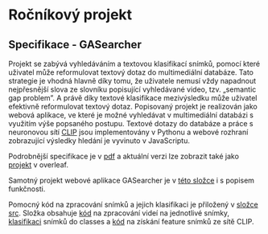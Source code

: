 # Ročníkový projekt

## Specifikace - GASearcher
Projekt se zabývá vyhledáváním a textovou klasifikací snímků, pomocí které uživatel může reformulovat textový dotaz do multimediální databáze. Tato strategie je vhodná hlavně díky tomu, že uživatele nemusí vždy napadnout nejpřesnější slova ze slovníku popisující vyhledávané video, tzv. „semantic gap problem”. A právě díky textové klasifikace mezivýsledku může uživatel efektivně reformulovat textový dotaz.
Popisovaný projekt je realizován jako webová aplikace, ve které je možné vyhledávat v multimediální databázi s využitím výše popsaného postupu. Textové dotazy do databáze a práce s neuronovou sítí [CLIP](https://beta.openai.com/) jsou implementovány v Pythonu a webové rozhraní zobrazující výsledky hledání je vyvinuto v JavaScriptu.

Podrobnější specifikace je v [pdf](Project_specification.pdf) a aktuální verzi lze zobrazit také jako [projekt](https://www.overleaf.com/read/fgthfnksmwkn) v overleaf.

Samotný projekt webové aplikace GASearcher je v [této složce](gasearcher) i s popisem funkčnosti.

Pomocný kód na zpracování snímků a jejich klasifikaci je přiložený v [složce src](src). Složka obsahuje [kód](src/parse_video.py) na zpracování videí na jednotlivé snímky, [klasifikaci](src/top_classes.py) snímků do classes a [kód](src/images_to_clip.py) na získání feature snímků ze sítě CLIP.